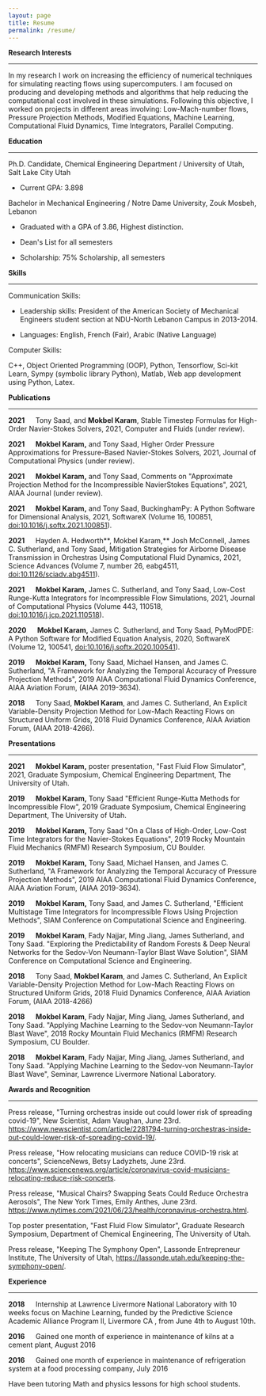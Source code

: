 ```yaml
---
layout: page
title: Resume
permalink: /resume/
---
```


**Research Interests**

------------------------------------------------------------------------

In my research I work on increasing the efficiency of numerical techniques
for simulating reacting flows using supercomputers. I am focused on
producing and developing methods and algorithms that help reducing the computational
cost involved in these simulations. Following this objective, I worked
on projects in different areas involving: Low-Mach-number flows,
Pressure Projection Methods, Modified Equations, Machine Learning,
Computational Fluid Dynamics, Time Integrators, Parallel Computing.

**Education**

------------------------------------------------------------------------

Ph.D. Candidate, Chemical Engineering Department / University of Utah,
Salt Lake City Utah

-   Current GPA: 3.898

Bachelor in Mechanical Engineering / Notre Dame University, Zouk Mosbeh,
Lebanon

-   Graduated with a GPA of 3.86, Highest distinction.

-   Dean's List for all semesters

-   Scholarship: 75% Scholarship, all semesters

**Skills**

------------------------------------------------------------------------

Communication Skills:

-   Leadership skills: President of the American Society of Mechanical
    Engineers student section at NDU-North Lebanon Campus in 2013-2014.

-   Languages: English, French (Fair), Arabic (Native Language)

Computer Skills:

C++, Object Oriented Programming (OOP), Python, Tensorflow, Sci-kit
Learn, Sympy (symbolic library Python), Matlab, Web app development
using Python, Latex.

**Publications**

------------------------------------------------------------------------

**2021** &emsp; Tony Saad, and **Mokbel Karam**, Stable Timestep Formulas for High-Order
Navier-Stokes Solvers, 2021, Computer and Fluids (under review).

**2021** &emsp; **Mokbel Karam,** and Tony Saad, Higher Order Pressure Approximations
for Pressure-Based Navier-Stokes Solvers, 2021, Journal of Computational
Physics (under review).

**2021** &emsp; **Mokbel Karam,** and Tony Saad, Comments on "Approximate Projection
Method for the Incompressible NavierStokes Equations", 2021, AIAA
Journal (under review).

**2021** &emsp; **Mokbel Karam,** and Tony Saad, BuckinghamPy: A Python Software for
Dimensional Analysis, 2021, SoftwareX (Volume 16, 100851,
<doi:10.1016/j.softx.2021.100851>).

**2021** &emsp; Hayden A. Hedworth**, Mokbel Karam,** Josh McConnell, James C.
Sutherland, and Tony Saad, Mitigation Strategies for Airborne Disease
Transmission in Orchestras Using Computational Fluid Dynamics, 2021,
Science Advances (Volume 7, number 26, eabg4511,
<doi:10.1126/sciadv.abg4511>).

**2021** &emsp; **Mokbel Karam,** James C. Sutherland, and Tony Saad, Low-Cost
Runge-Kutta Integrators for Incompressible Flow Simulations, 2021,
Journal of Computational Physics (Volume 443, 110518,
<doi:10.1016/j.jcp.2021.110518>).

**2020** &emsp; **Mokbel Karam,** James C. Sutherland, and Tony Saad, PyModPDE: A Python
Software for Modified Equation Analysis, 2020, SoftwareX (Volume 12,
100541, <doi:10.1016/j.softx.2020.100541>).

**2019** &emsp; **Mokbel Karam,** Tony Saad, Michael Hansen, and James C. Sutherland, "A
Framework for Analyzing the Temporal Accuracy of Pressure Projection
Methods", 2019 AIAA Computational Fluid Dynamics Conference, AIAA
Aviation Forum, (AIAA 2019-3634).

**2018** &emsp; Tony Saad, **Mokbel Karam**, and James C. Sutherland, An Explicit
Variable-Density Projection Method for Low-Mach Reacting Flows on
Structured Uniform Grids, 2018 Fluid Dynamics Conference, AIAA Aviation
Forum, (AIAA 2018-4266).

**Presentations**

------------------------------------------------------------------------

**2021** &emsp; **Mokbel Karam,** poster presentation, "Fast Fluid Flow Simulator",
2021, Graduate Symposium, Chemical Engineering Department, The
University of Utah.

**2019** &emsp; **Mokbel Karam,** Tony Saad "Efficient Runge-Kutta Methods for
Incompressible Flow", 2019 Graduate Symposium, Chemical Engineering
Department, The University of Utah.

**2019** &emsp; **Mokbel Karam,** Tony Saad "On a Class of High-Order, Low-Cost Time
Integrators for the Navier-Stokes Equations", 2019 Rocky Mountain Fluid
Mechanics (RMFM) Research Symposium, CU Boulder.

**2019** &emsp; **Mokbel Karam,** Tony Saad, Michael Hansen, and James C. Sutherland, "A
Framework for Analyzing the Temporal Accuracy of Pressure Projection
Methods", 2019 AIAA Computational Fluid Dynamics Conference, AIAA
Aviation Forum, (AIAA 2019-3634).

**2019** &emsp; **Mokbel Karam,** Tony Saad, and James C. Sutherland, "Efficient
Multistage Time Integrators for Incompressible Flows Using Projection
Methods", SIAM Conference on Computational Science and Engineering.

**2019** &emsp; **Mokbel Karam**, Fady Najjar, Ming Jiang, James Sutherland, and Tony
Saad. "Exploring the Predictability of Random Forests & Deep Neural
Networks for the Sedov-Von Neumann-Taylor Blast Wave Solution", SIAM
Conference on Computational Science and Engineering.

**2018** &emsp; Tony Saad, **Mokbel Karam**, and James C. Sutherland, An Explicit
Variable-Density Projection Method for Low-Mach Reacting Flows on
Structured Uniform Grids, 2018 Fluid Dynamics Conference, AIAA Aviation
Forum, (AIAA 2018-4266)

**2018** &emsp; **Mokbel Karam**, Fady Najjar, Ming Jiang, James Sutherland, and Tony
Saad. "Applying Machine Learning to the Sedov-von Neumann-Taylor Blast
Wave", 2018 Rocky Mountain Fluid Mechanics (RMFM) Research Symposium, CU
Boulder.

**2018** &emsp; **Mokbel Karam**, Fady Najjar, Ming Jiang, James Sutherland, and Tony
Saad. "Applying Machine Learning to the Sedov-von Neumann-Taylor Blast
Wave", Seminar, Lawrence Livermore National Laboratory.

**Awards and Recognition**

------------------------------------------------------------------------

Press release, \"Turning orchestras inside out could lower risk of
spreading covid-19\", New Scientist, Adam Vaughan, June 23rd.\
<https://www.newscientist.com/article/2281794-turning-orchestras-inside-out-could-lower-risk-of-spreading-covid-19/>.

Press release, \"How relocating musicians can reduce COVID-19 risk at
concerts\", ScienceNews, Betsy Ladyzhets, June 23rd.\
<https://www.sciencenews.org/article/coronavirus-covid-musicians-relocating-reduce-risk-concerts>.

Press release, \"Musical Chairs? Swapping Seats Could Reduce Orchestra
Aerosols\", The New York Times, Emily Anthes, June 23rd.\
<https://www.nytimes.com/2021/06/23/health/coronavirus-orchestra.html>.

Top poster presentation, "Fast Fluid Flow Simulator", Graduate Research
Symposium, Department of Chemical Engineering, The University of Utah.

Press release, "Keeping The Symphony Open", Lassonde Entrepreneur
Institute, The University of Utah,
<https://lassonde.utah.edu/keeping-the-symphony-open/>.

**Experience**

------------------------------------------------------------------------

**2018** &emsp; Internship at Lawrence Livermore National Laboratory with 10 weeks focus
on Machine Learning, funded by the Predictive Science Academic Alliance
Program II, Livermore CA , from June 4th to August 10th.

**2016** &emsp; Gained one month of experience in maintenance of kilns at a cement
plant, August 2016

**2016** &emsp; Gained one month of experience in maintenance of refrigeration system at
a food processing company, July 2016

Have been tutoring Math and physics lessons for high school students.

